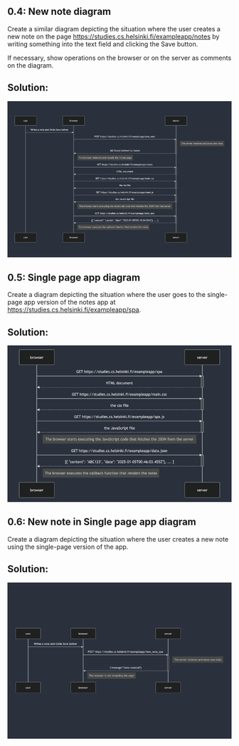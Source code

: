 ## 0.4: New note diagram
Create a similar diagram depicting the situation where the user creates a new note on the page https://studies.cs.helsinki.fi/exampleapp/notes by writing something into the text field and clicking the Save button.

If necessary, show operations on the browser or on the server as comments on the diagram.

## Solution: 
![0.4-New note](0.4.png)

## 0.5: Single page app diagram
Create a diagram depicting the situation where the user goes to the single-page app version of the notes app at https://studies.cs.helsinki.fi/exampleapp/spa.

## Solution: 
![0.5-Single page](0.5.png)

## 0.6: New note in Single page app diagram
Create a diagram depicting the situation where the user creates a new note using the single-page version of the app.

## Solution: 
![0.5-New note in Single page](0.6.png)
